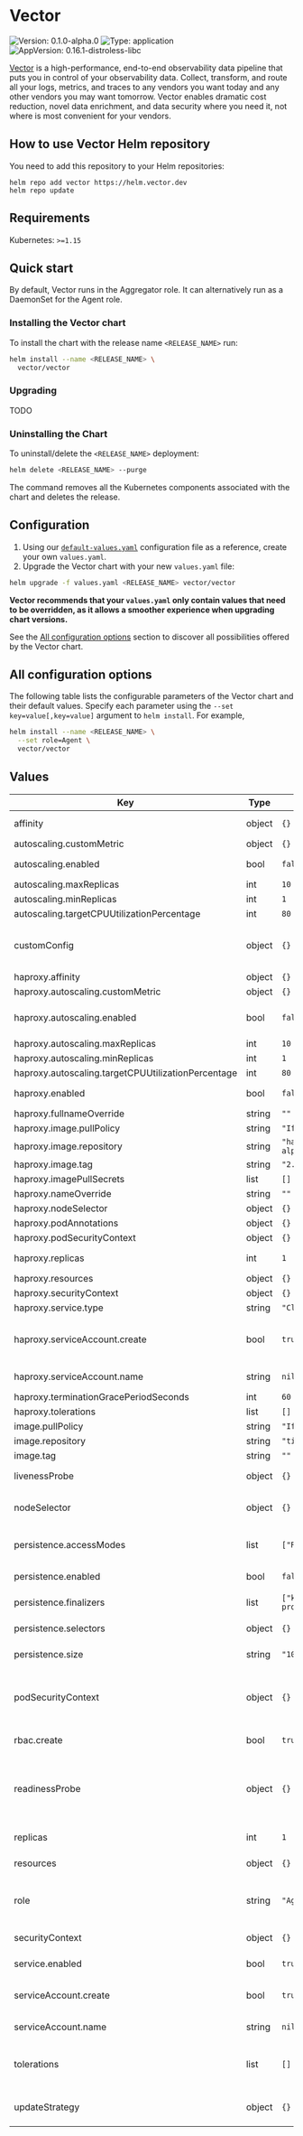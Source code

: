 # Vector

![Version: 0.1.0-alpha.0](https://img.shields.io/badge/Version-0.1.0--alpha.0-informational?style=flat-square) ![Type: application](https://img.shields.io/badge/Type-application-informational?style=flat-square) ![AppVersion: 0.16.1-distroless-libc](https://img.shields.io/badge/AppVersion-0.16.1--distroless--libc-informational?style=flat-square)

[Vector](https://vector.dev/) is a high-performance, end-to-end observability data pipeline that puts you in control of your observability data. Collect, transform, and route all your logs, metrics, and traces to any vendors you want today and any other vendors you may want tomorrow. Vector enables dramatic cost reduction, novel data enrichment, and data security where you need it, not where is most convenient for your vendors.

## How to use Vector Helm repository

You need to add this repository to your Helm repositories:

```
helm repo add vector https://helm.vector.dev
helm repo update
```

## Requirements

Kubernetes: `>=1.15`

## Quick start

By default, Vector runs in the Aggregator role. It can alternatively run as a DaemonSet for the Agent role.

### Installing the Vector chart

To install the chart with the release name `<RELEASE_NAME>` run:

```bash
helm install --name <RELEASE_NAME> \
  vector/vector
```

### Upgrading

TODO

### Uninstalling the Chart

To uninstall/delete the `<RELEASE_NAME>` deployment:

```bash
helm delete <RELEASE_NAME> --purge
```

The command removes all the Kubernetes components associated with the chart and deletes the release.

## Configuration

1. Using our [`default-values.yaml`](values.yaml) configuration file as a reference, create your own `values.yaml`.
1. Upgrade the Vector chart with your new `values.yaml` file:

```bash
helm upgrade -f values.yaml <RELEASE_NAME> vector/vector
```

**Vector recommends that your `values.yaml` only contain values that need to be overridden, as it allows a smoother experience when upgrading chart versions.**

See the [All configuration options](#all-configuration-options) section to discover all possibilities offered by the Vector chart.

## All configuration options

The following table lists the configurable parameters of the Vector chart and their default values. Specify each parameter using the `--set key=value[,key=value]` argument to `helm install`. For example,

```bash
helm install --name <RELEASE_NAME> \
  --set role=Agent \
  vector/vector
```

## Values

| Key | Type | Default | Description |
|-----|------|---------|-------------|
| affinity | object | `{}` | Allow Vector to schedule using affinity rules |
| autoscaling.customMetric | object | `{}` |  |
| autoscaling.enabled | bool | `false` | Enabled autoscaling for the Stateless-Aggregator |
| autoscaling.maxReplicas | int | `10` |  |
| autoscaling.minReplicas | int | `1` |  |
| autoscaling.targetCPUUtilizationPercentage | int | `80` |  |
| customConfig | object | `{}` | Override Vector's default configs, if used **all** options need to be specified |
| haproxy.affinity | object | `{}` |  |
| haproxy.autoscaling.customMetric | object | `{}` |  |
| haproxy.autoscaling.enabled | bool | `false` | Enabled autoscaling for the HAProxy load balancer |
| haproxy.autoscaling.maxReplicas | int | `10` |  |
| haproxy.autoscaling.minReplicas | int | `1` |  |
| haproxy.autoscaling.targetCPUUtilizationPercentage | int | `80` |  |
| haproxy.enabled | bool | `false` | If true, create a HAProxy load balancer |
| haproxy.fullnameOverride | string | `""` |  |
| haproxy.image.pullPolicy | string | `"IfNotPresent"` |  |
| haproxy.image.repository | string | `"haproxytech/haproxy-alpine"` |  |
| haproxy.image.tag | string | `"2.4.0"` |  |
| haproxy.imagePullSecrets | list | `[]` |  |
| haproxy.nameOverride | string | `""` |  |
| haproxy.nodeSelector | object | `{}` |  |
| haproxy.podAnnotations | object | `{}` |  |
| haproxy.podSecurityContext | object | `{}` |  |
| haproxy.replicas | int | `1` | Set the number of pods to create |
| haproxy.resources | object | `{}` |  |
| haproxy.securityContext | object | `{}` |  |
| haproxy.service.type | string | `"ClusterIP"` |  |
| haproxy.serviceAccount.create | bool | `true` | If true, create ServiceAccount, require rbac haproxy.rbac.create true |
| haproxy.serviceAccount.name | string | `nil` | The name of the ServiceAccount to use. |
| haproxy.terminationGracePeriodSeconds | int | `60` |  |
| haproxy.tolerations | list | `[]` |  |
| image.pullPolicy | string | `"IfNotPresent"` |  |
| image.repository | string | `"timberio/vector"` |  |
| image.tag | string | `""` |  |
| livenessProbe | object | `{}` | Override default liveness probe settings |
| nodeSelector | object | `{}` | Allow Vector to be scheduled on selected nodes |
| persistence.accessModes | list | `["ReadWriteOnce"]` | Specifies the accessModes for PersistentVolumeClaims |
| persistence.enabled | bool | `false` | If true, create and use PersistentVolumeClaims |
| persistence.finalizers | list | `["kubernetes.io/pvc-protection"]` | Specifies the finalizers of PersistentVolumeClaims |
| persistence.selectors | object | `{}` | Specifies the selectors for PersistentVolumeClaims |
| persistence.size | string | `"10Gi"` | Specifies the size of PersistentVolumeClaims |
| podSecurityContext | object | `{}` | Allows you to overwrite the default PodSecurityContext on the Daemonset or StatefulSet |
| rbac.create | bool | `true` | If true, create and use RBAC resources |
| readinessProbe | object | `{}` | Override default readiness probe settings, if customConfig is used require customConfig.api.enabled true |
| replicas | int | `1` | Set the number of pods to create |
| resources | object | `{}` | Vector resource requests and limits. |
| role | string | `"Aggregator"` | Role for this deployment (possible values: Agent, Aggregator, Stateless-Aggregator) |
| securityContext | object | `{}` | Specify securityContext on the vector container |
| service.enabled | bool | `true` | If true, create and use a Service resource |
| serviceAccount.create | bool | `true` | If true, create ServiceAccount, require rbac rbac.create true |
| serviceAccount.name | string | `nil` | The name of the ServiceAccount to use. |
| tolerations | list | `[]` | Allow Vector to schedule on tainted nodes (requires Kubernetes >= 1.6) |
| updateStrategy | object | `{}` | Customize the updateStrategy used to replace Vector Pods |
